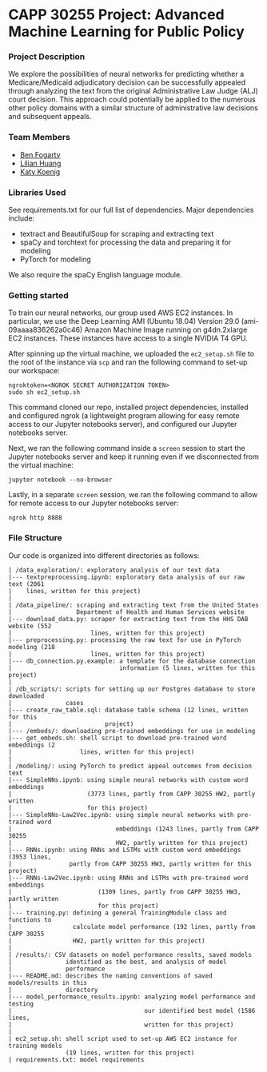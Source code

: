 # CAPP 30255 Project: Advanced Machine Learning for Public Policy

### Project Description

We explore the possibilities of neural networks for predicting whether a Medicare/Medicaid adjudicatory decision can be successfully appealed through analyzing the text from the original Administrative Law Judge (ALJ) court decision. This approach could potentially be applied to the numerous other policy domains with a similar structure of administrative law decisions and subsequent appeals.

### Team Members
* [Ben Fogarty](https://github.com/fogarty-ben)
* [Lilian Huang](https://github.com/lilianhj)
* [Katy Koenig](https://github.com/katykoenig)

### Libraries Used

See requirements.txt for our full list of dependencies. Major dependencies include:

* textract and BeautifulSoup for scraping and extracting text
* spaCy and torchtext for processing the data and preparing it for modeling
* PyTorch for modeling

We also require the spaCy English language module.

### Getting started

To train our neural networks, our group used AWS EC2 instances. In particular,
we use the Deep Learning AMI (Ubuntu 18.04) Version 29.0 (ami-09aaaa836262a0c46)
Amazon Machine Image running on g4dn.2xlarge EC2 instances. These instances
have access to a single NVIDIA T4 GPU.

After spinning up the virtual machine, we uploaded the `ec2_setup.sh` file to
the root of the instance via `scp` and ran the following command to set-up our
workspace:

```
ngroktoken=<NGROK SECRET AUTHORIZATION TOKEN>
sudo sh ec2_setup.sh
```

This command cloned our repo, installed project dependencies, installed and
configured ngrok (a lightweight program allowing for easy remote access to our
Jupyter notebooks server), and configured our Jupyter notebooks server.

Next, we ran the following command inside a `screen` session to start the
Jupyter notebooks server and keep it running even if we disconnected from the
virtual machine:

```
jupyter notebook --no-browser
```

Lastly, in a separate `screen` session, we ran the following command to allow
for remote access to our Jupyter notebooks server:

```
ngrok http 8888
```

### File Structure

Our code is organized into different directories as follows:

```
| /data_exploration/: exploratory analysis of our text data
|--- textpreprocessing.ipynb: exploratory data analysis of our raw text (2061
|    lines, written for this project)
|
| /data_pipeline/: scraping and extracting text from the United States
|                  Department of Health and Human Services website
|--- download_data.py: scraper for extracting text from the HHS DAB website (552
|                      lines, written for this project)
|--- preprocessing.py: processing the raw text for use in PyTorch modeling (218
|                      lines, written for this project)
|--- db_connection.py.example: a template for the database connection
|                              information (5 lines, written for this project)
|
| /db_scripts/: scripts for setting up our Postgres database to store downloaded
|               cases
|--- create_raw_table.sql: database table schema (12 lines, written for this
|                          project)
|--- /embeds/: downloading pre-trained embeddings for use in modeling
|--- get_embeds.sh: shell script to download pre-trained word embeddings (2
|                   lines, written for this project)
|
| /modeling/: using PyTorch to predict appeal outcomes from decision text
|--- SimpleNNs.ipynb: using simple neural networks with custom word embeddings
|                     (3773 lines, partly from CAPP 30255 HW2, partly written
|                     for this project)
|--- SimpleNNs-Law2Vec.ipynb: using simple neural networks with pre-trained word
|                             embeddings (1243 lines, partly from CAPP 30255
|                             HW2, partly written for this project)
|--- RNNs.ipynb: using RNNs and LSTMs with custom word embeddings (3953 lines,
|                partly from CAPP 30255 HW3, partly written for this project)
|--- RNNs-Law2Vec.ipynb: using RNNs and LSTMs with pre-trained word embeddings
|                        (1309 lines, partly from CAPP 30255 HW3, partly written
|                        for this project)
|--- training.py: defining a general TrainingModule class and functions to
|                 calculate model performance (192 lines, partly from CAPP 30255
|                 HW2, partly written for this project)
|
| /results/: CSV datasets on model performance results, saved models
|               identified as the best, and analysis of model
|               performance
|--- README.md: describes the naming conventions of saved models/results in this
|               directory
|--- model_performance_results.ipynb: analyzing model performance and testing
|                                     our identified best model (1586 lines,
|                                     written for this project)
|
| ec2_setup.sh: shell script used to set-up AWS EC2 instance for training models
                (19 lines, written for this project)
| requirements.txt: model requirements
```
